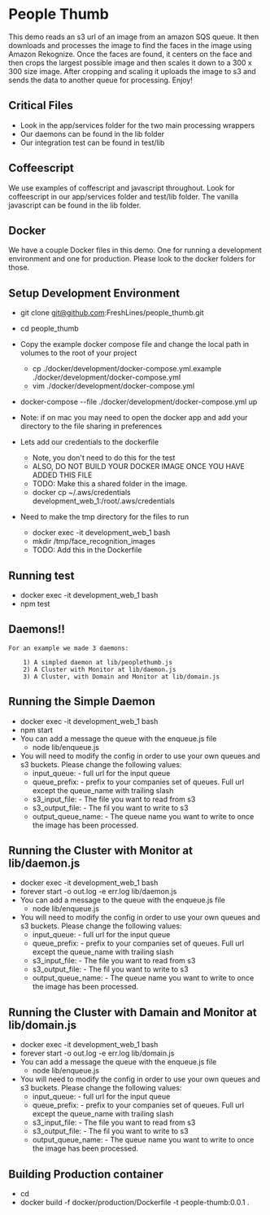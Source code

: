 # People Thumb

This demo reads an s3 url of an image from an amazon SQS queue.  It then downloads and processes the image to find the faces in the image using Amazon Rekognize.  Once the faces are found, it centers on the face and then crops the largest possible image and then scales it down to a 300 x 300 size image.  After cropping and scaling it uploads the image to s3 and sends the data to another queue for processing. Enjoy!


## Critical Files

* Look in the app/services folder for the two main processing wrappers
* Our daemons can be found in the lib folder
* Our integration test can be found in test/lib


## Coffeescript

We use examples of coffescript and javascript throughout.  Look for coffeescript in our app/services folder and test/lib folder.  The vanilla javascript can be found in the lib folder.

## Docker

We have a couple Docker files in this demo.  One for running a development environment and one for production.  Please look to the docker folders for those.

## Setup Development Environment

* git clone git@github.com:FreshLines/people_thumb.git

* cd people_thumb

* Copy the example docker compose file and change the local path in volumes to the root of your project

	* cp ./docker/development/docker-compose.yml.example ./docker/development/docker-compose.yml
    * vim ./docker/development/docker-compose.yml

* docker-compose --file ./docker/development/docker-compose.yml up
* Note: if on mac you may need to open the docker app and add your directory to the file sharing in preferences

* Lets add our credentials to the dockerfile
	* Note, you don't need to do this for the test
	* ALSO, DO NOT BUILD YOUR DOCKER IMAGE ONCE YOU HAVE ADDED THIS FILE
	* TODO:  Make this a shared folder in the image.
	* docker cp ~/.aws/credentials development_web_1:/root/.aws/credentials

* Need to make the tmp directory for the files to run
	* docker exec -it development_web_1 bash
	* mkdir /tmp/face_recognition_images
    * TODO: Add this in the Dockerfile


## Running test
* docker exec -it development_web_1 bash
* npm test

## Daemons!!

	For an example we made 3 daemons:
		
		1) A simpled daemon at lib/peoplethumb.js
		2) A Cluster with Monitor at lib/daemon.js
		3) A Cluster, with Domain and Monitor at lib/domain.js

## Running the Simple Daemon
* docker exec -it development_web_1 bash
* npm start
* You can add a message the queue with the enqueue.js file
	* node lib/enqueue.js
* You will need to modify the config in order to use your own queues and s3 buckets.  Please change the following values:
   * input_queue: - full url for the input queue
   * queue_prefix: - prefix to your companies set of queues.  Full url except the queue_name with trailing slash
   * s3_input_file: - The file you want to read from s3
   * s3_output_file: - The fil you want to write to s3
   * output_queue_name: - The queue name you want to write to once the image has been processed.

## Running the Cluster with Monitor at lib/daemon.js
* docker exec -it development_web_1 bash
* forever start -o out.log -e err.log lib/daemon.js
* You can add a message to the queue with the enqueue.js file
	* node lib/enqueue.js
* You will need to modify the config in order to use your own queues and s3 buckets.  Please change the following values:
   * input_queue: - full url for the input queue
   * queue_prefix: - prefix to your companies set of queues.  Full url except the queue_name with trailing slash
   * s3_input_file: - The file you want to read from s3
   * s3_output_file: - The fil you want to write to s3
   * output_queue_name: - The queue name you want to write to once the image has been processed.


## Running the Cluster with Damain and Monitor at lib/domain.js
* docker exec -it development_web_1 bash
* forever start -o out.log -e err.log lib/domain.js
* You can add a message the queue with the enqueue.js file
	* node lib/enqueue.js
* You will need to modify the config in order to use your own queues and s3 buckets.  Please change the following values:
   * input_queue: - full url for the input queue
   * queue_prefix: - prefix to your companies set of queues.  Full url except the queue_name with trailing slash
   * s3_input_file: - The file you want to read from s3
   * s3_output_file: - The fil you want to write to s3
   * output_queue_name: - The queue name you want to write to once the image has been processed.


## Building Production container
* cd <project-root-folder> 
* docker build -f docker/production/Dockerfile -t people-thumb:0.0.1 . 







